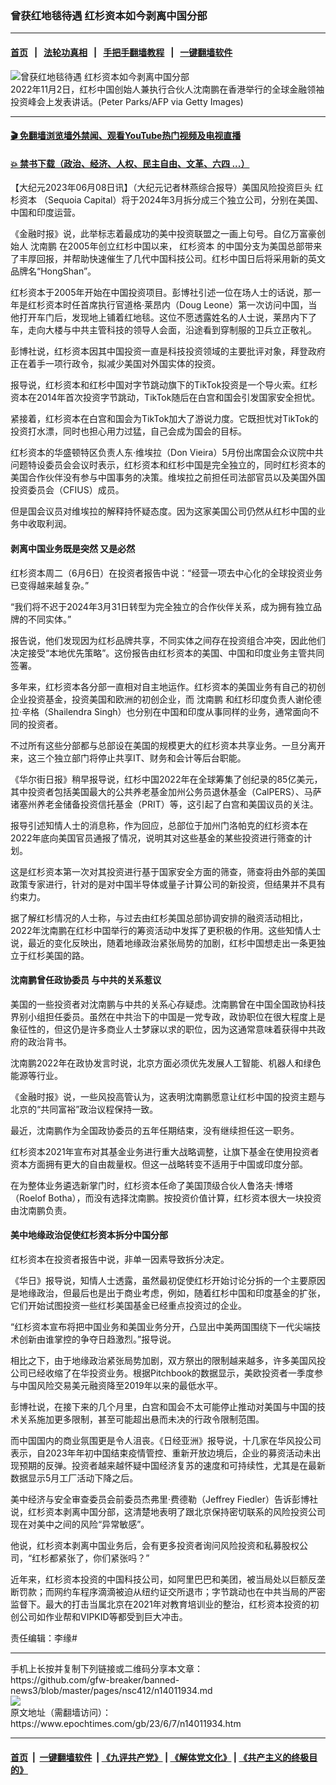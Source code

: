 ### 曾获红地毯待遇 红杉资本如今剥离中国分部
------------------------

#### [首页](https://github.com/gfw-breaker/banned-news3/blob/master/README.md) &nbsp;&nbsp;|&nbsp;&nbsp; [法轮功真相](https://github.com/begood0513/basic/blob/master/README.md)  &nbsp;&nbsp;|&nbsp;&nbsp; [手把手翻墙教程](https://github.com/gfw-breaker/guides/wiki)  &nbsp;&nbsp;|&nbsp;&nbsp; [一键翻墙软件](https://github.com/gfw-breaker/nogfw/blob/master/README.md)  



<div><img alt="曾获红地毯待遇 红杉资本如今剥离中国分部" class="attachment-djy_600_400 size-djy_600_400 wp-post-image" src="https://i.epochtimes.com/assets/uploads/2023/06/id14011987-GettyImages-1244420092-600x400.jpg"/>
<div class="caption">
 2022年11月2日，红杉中国创始人兼执行合伙人沈南鹏在香港举行的全球金融领袖投资峰会上发表讲话。(Peter Parks/AFP via Getty Images)
</div></div><hr/>

#### [ 🎬  免翻墙浏览墙外禁闻、观看YouTube热门视频及电视直播](https://github.com/gfw-breaker/HelloWorld)

#### [ 💥  禁书下载（政治、经济、人权、民主自由、文革、六四 ...）](https://github.com/gfw-breaker/books/blob/master/README.md)

<div><p>
 【大纪元2023年06月08日讯】（大纪元记者林燕综合报导）美国风险投资巨头
 <ok href="https://www.epochtimes.com/gb/tag/%E7%BA%A2%E6%9D%89%E8%B5%84%E6%9C%AC.html">
  红杉资本
 </ok>
 （Sequoia Capital）将于2024年3月拆分成三个独立公司，分别在美国、中国和印度运营。
</p>
<p>
 《金融时报》说，此举标志着最成功的美中投资联盟之一画上句号。自亿万富豪创始人
 <ok href="https://www.epochtimes.com/gb/tag/%E6%B2%88%E5%8D%97%E9%B9%8F.html">
  沈南鹏
 </ok>
 在2005年创立红杉中国以来，
 <ok href="https://www.epochtimes.com/gb/tag/%E7%BA%A2%E6%9D%89%E8%B5%84%E6%9C%AC.html">
  红杉资本
 </ok>
 的中国分支为美国总部带来了丰厚回报，并帮助快速催生了几代中国科技公司。红杉中国日后将采用新的英文品牌名“HongShan”。
</p>
<p>
 红杉资本于2005年开始在中国投资项目。彭博社引述一位在场人士的话说，那一年是红杉资本时任首席执行官道格‧莱昂内（Doug Leone）第一次访问中国，当他打开车门后，发现地上铺着红地毯。这位不愿透露姓名的人士说，莱昂内下了车，走向大楼与中共主管科技的领导人会面，沿途看到穿制服的卫兵立正敬礼。
</p>
<p>
 彭博社说，红杉资本因其中国投资一直是科技投资领域的主要批评对象，拜登政府正在着手一项行政令，拟减少美国对外国实体的投资。
</p>
<p>
 报导说，红杉资本和红杉中国对字节跳动旗下的TikTok投资是一个导火索。红杉资本在2014年首次投资字节跳动，TikTok随后在白宫和国会引发国家安全担忧。
</p>
<p>
 紧接着，红杉资本在白宫和国会为TikTok加大了游说力度。它既担忧对TikTok的投资打水漂，同时也担心用力过猛，自己会成为国会的目标。
</p>
<p>
 红杉资本的华盛顿特区负责人东‧维埃拉（Don Vieira）5月份出席国会众议院中共问题特设委员会会议时表示，红杉资本和红杉中国是完全独立的，同时红杉资本的美国合作伙伴没有参与中国事务的决策。维埃拉之前担任司法部官员以及美国外国投资委员会（CFIUS）成员。
</p>
<p>
 但是国会议员对维埃拉的解释持怀疑态度。因为这家美国公司仍然从红杉中国的业务中收取利润。
</p>
<h4>
 剥离中国业务既是突然 又是必然
</h4>
<p>
 红杉资本周二（6月6日）在投资者报告中说：“经营一项去中心化的全球投资业务已变得越来越复杂。”
</p>
<p>
 “我们将不迟于2024年3月31日转型为完全独立的合作伙伴关系，成为拥有独立品牌的不同实体。”
</p>
<p>
 报告说，他们发现因为红杉品牌共享，不同实体之间存在投资组合冲突，因此他们决定接受“本地优先策略”。这份报告由红杉资本的美国、中国和印度业务主管共同签署。
</p>
<p>
 多年来，红杉资本各分部一直相对自主地运作。红杉资本的美国业务有自己的初创企业投资基金，投资美国和欧洲的初创企业，而
 <ok href="https://www.epochtimes.com/gb/tag/%E6%B2%88%E5%8D%97%E9%B9%8F.html">
  沈南鹏
 </ok>
 和红杉印度负责人谢伦德拉‧辛格（Shailendra Singh）也分别在中国和印度从事同样的业务，通常面向不同的投资者。
</p>
<p>
 不过所有这些分部都与总部设在美国的规模更大的红杉资本共享业务。一旦分离开来，这三个独立部门将停止共享IT、财务和会计等后台职能。
</p>
<p>
 《华尔街日报》稍早报导说，红杉中国2022年在全球筹集了创纪录的85亿美元，其中投资者包括美国最大的公共养老基金加州公务员退休基金（CalPERS）、马萨诸塞州养老金储备投资信托基金（PRIT）等，这引起了白宫和美国议员的关注。
</p>
<p>
 报导引述知情人士的消息称，作为回应，总部位于加州门洛帕克的红杉资本在2022年底向美国官员通报了情况，说明其对这些基金的某些投资进行筛查的计划。
</p>
<p>
 这是红杉资本第一次对其投资进行基于国家安全方面的筛查，筛查将由外部的美国政策专家进行，针对的是对中国半导体或量子计算公司的新投资，但结果并不具有约束力。
</p>
<p>
 据了解红杉情况的人士称，与过去由红杉美国总部协调安排的融资活动相比，2022年沈南鹏在红杉中国举行的筹资活动中发挥了更积极的作用。这些知情人士说，最近的变化反映出，随着地缘政治紧张局势的加剧，红杉中国想走出一条更独立于红杉美国的路。
</p>
<h4>
 沈南鹏曾任政协委员 与中共的关系惹议
</h4>
<p>
 美国的一些投资者对沈南鹏与中共的关系心存疑虑。沈南鹏曾在中国全国政协科技界别小组担任委员。虽然在中共治下的中国是一党专政，政协职位在很大程度上是象征性的，但这仍是许多商业人士梦寐以求的职位，因为这通常意味着获得中共政府的政治背书。
</p>
<p>
 沈南鹏2022年在政协发言时说，北京方面必须优先发展人工智能、机器人和绿色能源等行业。
</p>
<p>
 《金融时报》说，一些风投高管认为，这表明沈南鹏愿意让红杉中国的投资主题与北京的“共同富裕”政治议程保持一致。
</p>
<p>
 最近，沈南鹏作为全国政协委员的五年任期结束，没有继续担任这一职务。
</p>
<p>
 红杉资本2021年宣布对其基金业务进行重大战略调整，让旗下基金在使用投资者资本方面拥有更大的自由裁量权。但这一战略转变不适用于中国或印度分部。
</p>
<p>
 在为整体业务遴选新掌门时，红杉资本任命了美国顶级合伙人鲁洛夫‧博塔（Roelof Botha），而没有选择沈南鹏。按投资价值计算，红杉资本很大一块投资由沈南鹏负责。
</p>
<h4>
 美中地缘政治促使红杉资本拆分中国分部
</h4>
<p>
 红杉资本在投资者报告中说，非单一因素导致拆分决定。
</p>
<p>
 《华日》报导说，知情人士透露，虽然最初促使红杉开始讨论分拆的一个主要原因是地缘政治，但最后也是出于商业考虑，例如，随着红杉中国和印度基金的扩张，它们开始试图投资一些红杉美国基金已经重点投资过的企业。
</p>
<p>
 “红杉资本宣布将把中国业务和美国业务分开，凸显出中美两国围绕下一代尖端技术创新由谁掌控的争夺日趋激烈。”报导说。
</p>
<p>
 相比之下，由于地缘政治紧张局势加剧，双方祭出的限制越来越多，许多美国风投公司已经收缩了在华投资业务。根据Pitchbook的数据显示，美欧投资者一季度参与中国风险交易美元融资降至2019年以来的最低水平。
</p>
<p>
 彭博社说，在接下来的几个月里，白宫和国会不太可能停止推动对美国与中国的技术关系施加更多限制，甚至可能超出悬而未决的行政令限制范围。
</p>
<p>
 而中国国内的商业氛围更是令人沮丧。《日经亚洲》报导说，十几家在华风投公司表示，自2023年年初中国结束疫情管控、重新开放边境后，企业的募资活动未出现预期的反弹。投资者越来越怀疑中国经济复苏的速度和可持续性，尤其是在最新数据显示5月工厂活动下降之后。
</p>
<p>
 美中经济与安全审查委员会前委员杰弗里‧费德勒（Jeffrey Fiedler）告诉彭博社说，红杉资本剥离中国分部，这清楚地表明了跟北京保持密切联系的风险投资公司现在对美中之间的风险“异常敏感”。
</p>
<p>
 他说，红杉资本剥离中国业务后，会有更多投资者询问风险投资和私募股权公司，“红杉都紧张了，你们紧张吗？”
</p>
<p>
 近年来，红杉资本投资的中国科技公司，如阿里巴巴和美团，被当局处以巨额反垄断罚款；而网约车程序滴滴被迫从纽约证交所退市；字节跳动也在中共当局的严密监督下。最大的打击当属北京在2021年对教育培训业的整治，红杉资本投资的初创公司如作业帮和VIPKID等都受到巨大冲击。
</p>
<p>
 责任编辑：李缘#
</p>
</div>
<hr/>
手机上长按并复制下列链接或二维码分享本文章：<br/>
https://github.com/gfw-breaker/banned-news3/blob/master/pages/nsc412/n14011934.md <br/>
<a href='https://github.com/gfw-breaker/banned-news3/blob/master/pages/nsc412/n14011934.md'><img src='https://github.com/gfw-breaker/banned-news3/blob/master/pages/nsc412/n14011934.md.png'/></a> <br/>
原文地址（需翻墙访问）：https://www.epochtimes.com/gb/23/6/7/n14011934.htm


------------------------
#### [首页](https://github.com/gfw-breaker/banned-news3/blob/master/README.md) &nbsp;|&nbsp; [一键翻墙软件](https://github.com/gfw-breaker/nogfw/blob/master/README.md) &nbsp;| [《九评共产党》](https://github.com/gfw-breaker/9ping.md/blob/master/README.md#九评之一评共产党是什么) | [《解体党文化》](https://github.com/gfw-breaker/jtdwh.md/blob/master/README.md) | [《共产主义的终极目的》](https://github.com/gfw-breaker/gczydzjmd.md/blob/master/README.md)


<img src='http://gfw-breaker.win/banned-news3/pages/nsc412/n14011934.md' width='0px' height='0px'/>